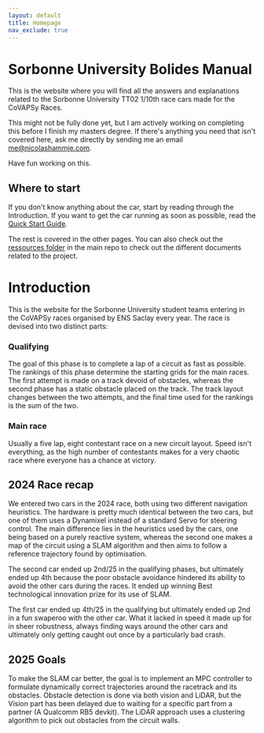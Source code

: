 ```yaml
---
layout: default
title: Homepage
nav_exclude: true
---
```


# Sorbonne University Bolides Manual

This is the website where you will find all the answers and explanations related to the Sorbonne University TT02 1/10th race cars made for the CoVAPSy Races. 

This might not be fully done yet, but I am actively working on completing this before I finish my masters degree. If there's anything you need that isn't covered here, ask me directly by sending me an email me@nicolashammje.com.

Have fun working on this. 

## Where to start 

If you don't know anything about the car, start by reading through the Introduction. If you want to get the car running as soon as possible, read the [Quick Start Guide](https://sorbonneuniversitybolidecontributors.github.io/Course_2025/quickstart.html). 

The rest is covered in the other pages. You can also check out the [ressources folder](https://github.com/SU-Bolides/Course_2025/tree/main/ressources) in the main repo to check out the different documents related to the project. 

# Introduction

This is the website for the Sorbonne University student teams entering in the CoVAPSy races organised by ENS Saclay every year. The race is devised into two distinct parts: 

### Qualifying

The goal of this phase is to complete a lap of a circuit as fast as possible. The rankings of this phase determine the starting grids for the main races. The first attempt is made on a track devoid of obstacles, whereas the second phase has a static obstacle placed on the track. The track layout changes between the two attempts, and the final time used for the rankings is the sum of the two. 

### Main race

Usually a five lap, eight contestant race on a new circuit layout. Speed isn't everything, as the high number of contestants makes for a very chaotic race where everyone has a chance at victory.

## 2024 Race recap

We entered two cars in the 2024 race, both using two different navigation heuristics. The hardware is pretty much identical between the two cars, but one of them uses a Dynamixel instead of a standard Servo for steering control. The main difference lies in the heuristics used by the cars, one being based on a purely reactive system, whereas the second one makes a map of the circuit using a SLAM algorithm and then aims to follow a reference trajectory found by optimisation. 

The second car ended up 2nd/25 in the qualifying phases, but ultimately ended up 4th because the poor obstacle avoidance hindered its ability to avoid the other cars during the races. It ended up winning Best technological innovation prize for its use of SLAM. 

The first car ended up 4th/25 in the qualifying but ultimately ended up 2nd in a fun swaperoo with the other car. What it lacked in speed it made up for in sheer robustness, always finding ways around the other cars and ultimately only getting caught out once by a particularly bad crash. 

## 2025 Goals

To make the SLAM car better, the goal is to implement an MPC controller to formulate dynamically correct trajectories around the racetrack and its obstacles. Obstacle detection is done via both vision and LiDAR, but the Vision part has been delayed due to waiting for a specific part from a partner (A Qualcomm RB5 devkit). The LiDAR approach uses a clustering algorithm to pick out obstacles from the circuit walls.

